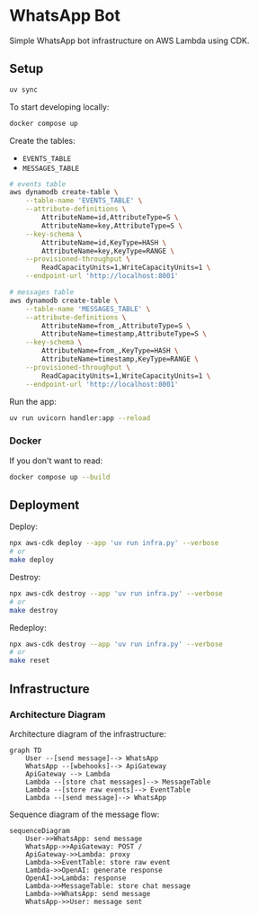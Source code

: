 # WhatsApp Bot

Simple WhatsApp bot infrastructure on AWS Lambda using CDK.

## Setup

```bash
uv sync
```

To start developing locally:

```bash
docker compose up
```

Create the tables:

- `EVENTS_TABLE`
- `MESSAGES_TABLE`

```bash
# events table
aws dynamodb create-table \
    --table-name 'EVENTS_TABLE' \
    --attribute-definitions \
        AttributeName=id,AttributeType=S \
        AttributeName=key,AttributeType=S \
    --key-schema \
        AttributeName=id,KeyType=HASH \
        AttributeName=key,KeyType=RANGE \
    --provisioned-throughput \
        ReadCapacityUnits=1,WriteCapacityUnits=1 \
    --endpoint-url 'http://localhost:8001'

# messages table
aws dynamodb create-table \
    --table-name 'MESSAGES_TABLE' \
    --attribute-definitions \
        AttributeName=from_,AttributeType=S \
        AttributeName=timestamp,AttributeType=S \
    --key-schema \
        AttributeName=from_,KeyType=HASH \
        AttributeName=timestamp,KeyType=RANGE \
    --provisioned-throughput \
        ReadCapacityUnits=1,WriteCapacityUnits=1 \
    --endpoint-url 'http://localhost:8001'
```

Run the app:

```bash
uv run uvicorn handler:app --reload
```

### Docker


If you don't want to read:

```bash
docker compose up --build
```

## Deployment

Deploy:

```bash
npx aws-cdk deploy --app 'uv run infra.py' --verbose
# or
make deploy
```

Destroy:

```bash
npx aws-cdk destroy --app 'uv run infra.py' --verbose
# or
make destroy
```

Redeploy:

```bash
npx aws-cdk destroy --app 'uv run infra.py' --verbose
# or
make reset
```

## Infrastructure

### Architecture Diagram

Architecture diagram of the infrastructure:

```mermaid
graph TD
    User --[send message]--> WhatsApp
    WhatsApp --[wbehooks]--> ApiGateway
    ApiGateway --> Lambda
    Lambda --[store chat messages]--> MessageTable
    Lambda --[store raw events]--> EventTable
    Lambda --[send message]--> WhatsApp
```

Sequence diagram of the message flow:

```mermaid
sequenceDiagram
    User->>WhatsApp: send message
    WhatsApp->>ApiGateway: POST /
    ApiGateway->>Lambda: proxy
    Lambda->>EventTable: store raw event
    Lambda->>OpenAI: generate response
    OpenAI->>Lambda: response
    Lambda->>MessageTable: store chat message
    Lambda->>WhatsApp: send message
    WhatsApp->>User: message sent
```
